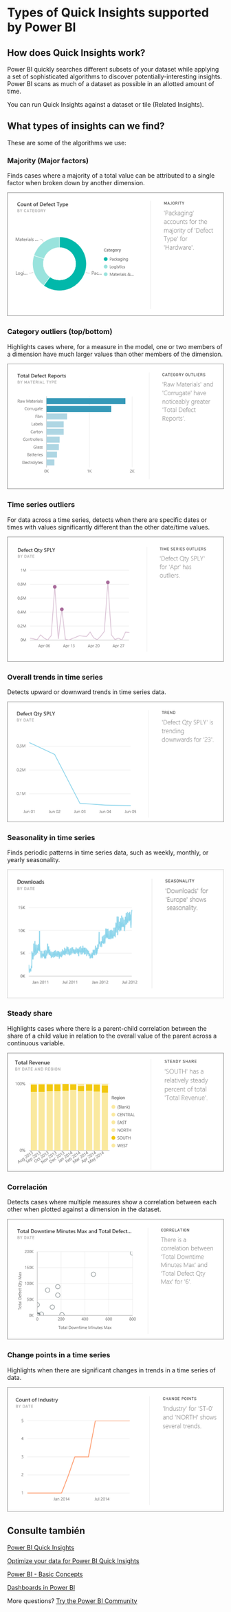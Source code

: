 <properties
   pageTitle="Types of Quick Insights supported by Power BI"
   description="Quick Insights with Power BI."
   services="powerbi"
   documentationCenter=""
   authors="mihart"
   manager="mblythe"
   backup=""
   editor=""
   tags=""
   qualityFocus="no"
   qualityDate=""/>

<tags
   ms.service="powerbi"
   ms.devlang="NA"
   ms.topic="article"
   ms.tgt_pltfrm="NA"
   ms.workload="powerbi"
   ms.date="10/09/2016"
   ms.author="mihart"/>


# Types of Quick Insights supported by Power BI

## How does Quick Insights work?

Power BI quickly searches different subsets of your dataset while applying a set of sophisticated algorithms to discover potentially-interesting insights. Power BI scans as much of a dataset as possible in an allotted amount of time.

You can run Quick Insights against a dataset or tile (Related Insights).   

##  What types of insights can we find?
These are some of the algorithms we use:

### Majority (Major factors)
Finds cases where a majority of a total value can be attributed to a single factor when broken down by another dimension.  

![](media/powerbi-service-auto-insights-types/PBI_auto_insight_types_majority.png)

### Category outliers (top/bottom)
Highlights cases where, for a measure in the model, one or two members of a dimension have much larger values than other members of the dimension.  

![](media/powerbi-service-auto-insights-types/PBI_auto_insight_types_category_outliers.png)

### Time series outliers
For data across a time series, detects when there are specific dates or times with values significantly different than the other date/time values.

![](media/powerbi-service-auto-insights-types/PBI_auto_insight_types_time_series_outliers.png)

### Overall trends in time series
Detects upward or downward trends in time series data.

![](media/powerbi-service-auto-insights-types/PBI_auto_insight_types_trend.png)

### Seasonality in time series
Finds periodic patterns in time series data, such as weekly, monthly, or yearly seasonality.

![](media/powerbi-service-auto-insights-types/PBI_auto_insight_types_seasonality_new.png)

### Steady share
Highlights cases where there is a parent-child correlation between the share of a child value in relation to the overall value of the parent across a continuous variable.

![](media/powerbi-service-auto-insights-types/PBI_auto_insight_types_steadyshare.png)

### Correlación
Detects cases where multiple measures show a correlation between each other when plotted against a dimension in the dataset.

![](media/powerbi-service-auto-insights-types/PBI_auto_insight_types_correlation.png)

### Change points in a time series
Highlights when there are significant changes in trends in a time series of data.

![](media/powerbi-service-auto-insights-types/PBI_auto_insight_types_changepoint.png)

## Consulte también

[Power BI Quick Insights](powerbi-service-auto-insights.md)

[Optimize your data for Power BI Quick Insights](powerbi-service-auto-insights-optimize.md)

[Power BI - Basic Concepts](powerbi-service-basic-concepts.md)

[Dashboards in Power BI](powerbi-service-dashboards.md)

More questions? [Try the Power BI Community](http://community.powerbi.com/)
